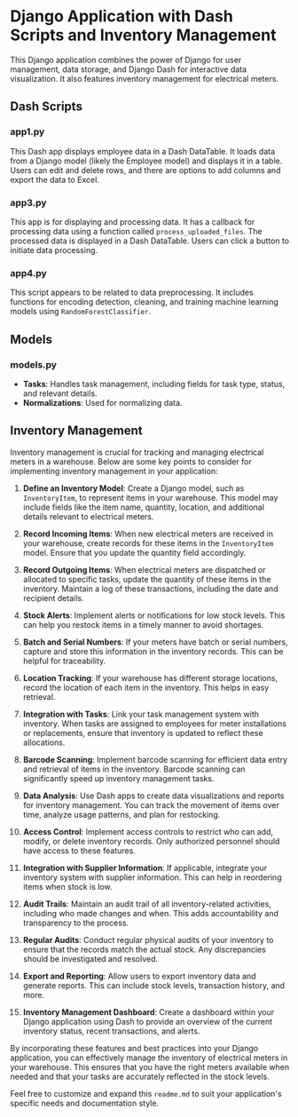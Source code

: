 # Django Application with Dash Scripts and Inventory Management

This Django application combines the power of Django for user management, data storage, and Django Dash for interactive data visualization. It also features inventory management for electrical meters.

## Dash Scripts

### app1.py
This Dash app displays employee data in a Dash DataTable. It loads data from a Django model (likely the Employee model) and displays it in a table. Users can edit and delete rows, and there are options to add columns and export the data to Excel.

### app3.py
This app is for displaying and processing data. It has a callback for processing data using a function called `process_uploaded_files`. The processed data is displayed in a Dash DataTable. Users can click a button to initiate data processing.

### app4.py
This script appears to be related to data preprocessing. It includes functions for encoding detection, cleaning, and training machine learning models using `RandomForestClassifier`.

## Models

### models.py
- **Tasks**: Handles task management, including fields for task type, status, and relevant details.
- **Normalizations**: Used for normalizing data.

## Inventory Management

Inventory management is crucial for tracking and managing electrical meters in a warehouse. Below are some key points to consider for implementing inventory management in your application:

1. **Define an Inventory Model**: Create a Django model, such as `InventoryItem`, to represent items in your warehouse. This model may include fields like the item name, quantity, location, and additional details relevant to electrical meters.

2. **Record Incoming Items**: When new electrical meters are received in your warehouse, create records for these items in the `InventoryItem` model. Ensure that you update the quantity field accordingly.

3. **Record Outgoing Items**: When electrical meters are dispatched or allocated to specific tasks, update the quantity of these items in the inventory. Maintain a log of these transactions, including the date and recipient details.

4. **Stock Alerts**: Implement alerts or notifications for low stock levels. This can help you restock items in a timely manner to avoid shortages.

5. **Batch and Serial Numbers**: If your meters have batch or serial numbers, capture and store this information in the inventory records. This can be helpful for traceability.

6. **Location Tracking**: If your warehouse has different storage locations, record the location of each item in the inventory. This helps in easy retrieval.

7. **Integration with Tasks**: Link your task management system with inventory. When tasks are assigned to employees for meter installations or replacements, ensure that inventory is updated to reflect these allocations.

8. **Barcode Scanning**: Implement barcode scanning for efficient data entry and retrieval of items in the inventory. Barcode scanning can significantly speed up inventory management tasks.

9. **Data Analysis**: Use Dash apps to create data visualizations and reports for inventory management. You can track the movement of items over time, analyze usage patterns, and plan for restocking.

10. **Access Control**: Implement access controls to restrict who can add, modify, or delete inventory records. Only authorized personnel should have access to these features.

11. **Integration with Supplier Information**: If applicable, integrate your inventory system with supplier information. This can help in reordering items when stock is low.

12. **Audit Trails**: Maintain an audit trail of all inventory-related activities, including who made changes and when. This adds accountability and transparency to the process.

13. **Regular Audits**: Conduct regular physical audits of your inventory to ensure that the records match the actual stock. Any discrepancies should be investigated and resolved.

14. **Export and Reporting**: Allow users to export inventory data and generate reports. This can include stock levels, transaction history, and more.

15. **Inventory Management Dashboard**: Create a dashboard within your Django application using Dash to provide an overview of the current inventory status, recent transactions, and alerts.

By incorporating these features and best practices into your Django application, you can effectively manage the inventory of electrical meters in your warehouse. This ensures that you have the right meters available when needed and that your tasks are accurately reflected in the stock levels.

Feel free to customize and expand this `readme.md` to suit your application's specific needs and documentation style.
